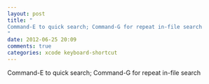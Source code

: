 ```yaml
---
layout: post
title: "
Command-E to quick search; Command-G for repeat in-file search
"
date: 2012-06-25 20:09
comments: true
categories: xcode keyboard-shortcut
---
```


Command-E to quick search; Command-G for repeat in-file search

